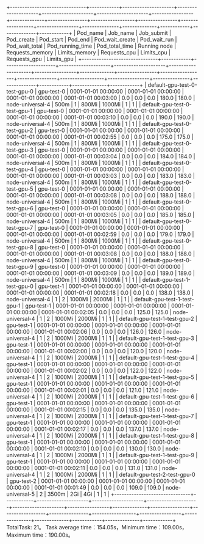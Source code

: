 +-------------------------------+------------+---------------------+---------------------+---------------------+---------------------+-----------------+--------------+----------------+------------------+----------------+------------------+-----------------+---------------+--------------+------------+--------------+------------+
|            Pod_name           |  Job_name  |      Job_submit     |      Pod_create     |      Pod_start      |       Pod_end       | Pod_wait_create | Pod_wait_run | Pod_wait_total | Pod_running_time | Pod_total_time |   Running node   | Requests_memory | Limits_memory | Requests_cpu | Limits_cpu | Requests_gpu | Limits_gpu |
+-------------------------------+------------+---------------------+---------------------+---------------------+---------------------+-----------------+--------------+----------------+------------------+----------------+------------------+-----------------+---------------+--------------+------------+--------------+------------+
| default-gpu-test-0-test-gpu-0 | gpu-test-0 | 0001-01-01 00:00:00 | 0001-01-01 00:00:00 | 0001-01-01 00:00:00 | 0001-01-01 00:03:00 |       0.0       |     0.0      |      0.0       |      180.0       |     180.0      | node-universal-4 |       500m      |       1       |    800Mi     |   1000Mi   |      1       |     1      |
| default-gpu-test-0-test-gpu-1 | gpu-test-0 | 0001-01-01 00:00:00 | 0001-01-01 00:00:00 | 0001-01-01 00:00:00 | 0001-01-01 00:03:10 |       0.0       |     0.0      |      0.0       |      190.0       |     190.0      | node-universal-4 |       500m      |       1       |    800Mi     |   1000Mi   |      1       |     1      |
| default-gpu-test-0-test-gpu-2 | gpu-test-0 | 0001-01-01 00:00:00 | 0001-01-01 00:00:00 | 0001-01-01 00:00:00 | 0001-01-01 00:02:55 |       0.0       |     0.0      |      0.0       |      175.0       |     175.0      | node-universal-4 |       500m      |       1       |    800Mi     |   1000Mi   |      1       |     1      |
| default-gpu-test-0-test-gpu-3 | gpu-test-0 | 0001-01-01 00:00:00 | 0001-01-01 00:00:00 | 0001-01-01 00:00:00 | 0001-01-01 00:03:04 |       0.0       |     0.0      |      0.0       |      184.0       |     184.0      | node-universal-4 |       500m      |       1       |    800Mi     |   1000Mi   |      1       |     1      |
| default-gpu-test-0-test-gpu-4 | gpu-test-0 | 0001-01-01 00:00:00 | 0001-01-01 00:00:00 | 0001-01-01 00:00:00 | 0001-01-01 00:03:03 |       0.0       |     0.0      |      0.0       |      183.0       |     183.0      | node-universal-4 |       500m      |       1       |    800Mi     |   1000Mi   |      1       |     1      |
| default-gpu-test-0-test-gpu-5 | gpu-test-0 | 0001-01-01 00:00:00 | 0001-01-01 00:00:00 | 0001-01-01 00:00:00 | 0001-01-01 00:03:08 |       0.0       |     0.0      |      0.0       |      188.0       |     188.0      | node-universal-4 |       500m      |       1       |    800Mi     |   1000Mi   |      1       |     1      |
| default-gpu-test-0-test-gpu-6 | gpu-test-0 | 0001-01-01 00:00:00 | 0001-01-01 00:00:00 | 0001-01-01 00:00:00 | 0001-01-01 00:03:05 |       0.0       |     0.0      |      0.0       |      185.0       |     185.0      | node-universal-4 |       500m      |       1       |    800Mi     |   1000Mi   |      1       |     1      |
| default-gpu-test-0-test-gpu-7 | gpu-test-0 | 0001-01-01 00:00:00 | 0001-01-01 00:00:00 | 0001-01-01 00:00:00 | 0001-01-01 00:02:59 |       0.0       |     0.0      |      0.0       |      179.0       |     179.0      | node-universal-4 |       500m      |       1       |    800Mi     |   1000Mi   |      1       |     1      |
| default-gpu-test-0-test-gpu-8 | gpu-test-0 | 0001-01-01 00:00:00 | 0001-01-01 00:00:00 | 0001-01-01 00:00:00 | 0001-01-01 00:03:08 |       0.0       |     0.0      |      0.0       |      188.0       |     188.0      | node-universal-4 |       500m      |       1       |    800Mi     |   1000Mi   |      1       |     1      |
| default-gpu-test-0-test-gpu-9 | gpu-test-0 | 0001-01-01 00:00:00 | 0001-01-01 00:00:00 | 0001-01-01 00:00:00 | 0001-01-01 00:03:09 |       0.0       |     0.0      |      0.0       |      189.0       |     189.0      | node-universal-4 |       500m      |       1       |    800Mi     |   1000Mi   |      1       |     1      |
| default-gpu-test-1-test-gpu-0 | gpu-test-1 | 0001-01-01 00:00:00 | 0001-01-01 00:00:00 | 0001-01-01 00:00:00 | 0001-01-01 00:02:18 |       0.0       |     0.0      |      0.0       |      138.0       |     138.0      | node-universal-4 |        1        |       2       |    1000Mi    |   2000Mi   |      1       |     1      |
| default-gpu-test-1-test-gpu-1 | gpu-test-1 | 0001-01-01 00:00:00 | 0001-01-01 00:00:00 | 0001-01-01 00:00:00 | 0001-01-01 00:02:05 |       0.0       |     0.0      |      0.0       |      125.0       |     125.0      | node-universal-4 |        1        |       2       |    1000Mi    |   2000Mi   |      1       |     1      |
| default-gpu-test-1-test-gpu-2 | gpu-test-1 | 0001-01-01 00:00:00 | 0001-01-01 00:00:00 | 0001-01-01 00:00:00 | 0001-01-01 00:02:06 |       0.0       |     0.0      |      0.0       |      126.0       |     126.0      | node-universal-4 |        1        |       2       |    1000Mi    |   2000Mi   |      1       |     1      |
| default-gpu-test-1-test-gpu-3 | gpu-test-1 | 0001-01-01 00:00:00 | 0001-01-01 00:00:00 | 0001-01-01 00:00:00 | 0001-01-01 00:02:00 |       0.0       |     0.0      |      0.0       |      120.0       |     120.0      | node-universal-4 |        1        |       2       |    1000Mi    |   2000Mi   |      1       |     1      |
| default-gpu-test-1-test-gpu-4 | gpu-test-1 | 0001-01-01 00:00:00 | 0001-01-01 00:00:00 | 0001-01-01 00:00:00 | 0001-01-01 00:02:02 |       0.0       |     0.0      |      0.0       |      122.0       |     122.0      | node-universal-4 |        1        |       2       |    1000Mi    |   2000Mi   |      1       |     1      |
| default-gpu-test-1-test-gpu-5 | gpu-test-1 | 0001-01-01 00:00:00 | 0001-01-01 00:00:00 | 0001-01-01 00:00:00 | 0001-01-01 00:02:01 |       0.0       |     0.0      |      0.0       |      121.0       |     121.0      | node-universal-4 |        1        |       2       |    1000Mi    |   2000Mi   |      1       |     1      |
| default-gpu-test-1-test-gpu-6 | gpu-test-1 | 0001-01-01 00:00:00 | 0001-01-01 00:00:00 | 0001-01-01 00:00:00 | 0001-01-01 00:02:15 |       0.0       |     0.0      |      0.0       |      135.0       |     135.0      | node-universal-4 |        1        |       2       |    1000Mi    |   2000Mi   |      1       |     1      |
| default-gpu-test-1-test-gpu-7 | gpu-test-1 | 0001-01-01 00:00:00 | 0001-01-01 00:00:00 | 0001-01-01 00:00:00 | 0001-01-01 00:02:17 |       0.0       |     0.0      |      0.0       |      137.0       |     137.0      | node-universal-4 |        1        |       2       |    1000Mi    |   2000Mi   |      1       |     1      |
| default-gpu-test-1-test-gpu-8 | gpu-test-1 | 0001-01-01 00:00:00 | 0001-01-01 00:00:00 | 0001-01-01 00:00:00 | 0001-01-01 00:02:10 |       0.0       |     0.0      |      0.0       |      130.0       |     130.0      | node-universal-4 |        1        |       2       |    1000Mi    |   2000Mi   |      1       |     1      |
| default-gpu-test-1-test-gpu-9 | gpu-test-1 | 0001-01-01 00:00:00 | 0001-01-01 00:00:00 | 0001-01-01 00:00:00 | 0001-01-01 00:02:11 |       0.0       |     0.0      |      0.0       |      131.0       |     131.0      | node-universal-4 |        1        |       2       |    1000Mi    |   2000Mi   |      1       |     1      |
| default-gpu-test-2-test-gpu-0 | gpu-test-2 | 0001-01-01 00:00:00 | 0001-01-01 00:00:00 | 0001-01-01 00:00:00 | 0001-01-01 00:01:49 |       0.0       |     0.0      |      0.0       |      109.0       |     109.0      | node-universal-5 |        2        |     3500m     |     2Gi      |    4Gi     |      1       |     1      |
+-------------------------------+------------+---------------------+---------------------+---------------------+---------------------+-----------------+--------------+----------------+------------------+----------------+------------------+-----------------+---------------+--------------+------------+--------------+------------+
TotalTask: 21。
Task average time：154.05s，Minimum time：109.00s，Maximum time：190.00s。
